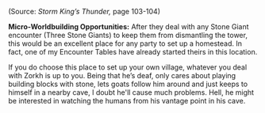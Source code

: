 
(Source: *Storm King’s Thunder,* page 103-104)

**Micro-Worldbuilding Opportunities:** After they deal with any Stone Giant encounter (Three Stone Giants) to keep them from dismantling the tower, this would be an excellent place for any party to set up a homestead. In fact, one of my Encounter Tables have already started theirs in this location.

If you do choose this place to set up your own village, whatever you deal with Zorkh is up to you. Being that he’s deaf, only cares about playing building blocks with stone, lets goats follow him around and just keeps to himself in a nearby cave, I doubt he'll cause much problems. Hell, he might be interested in watching the humans from his vantage point in his cave.
